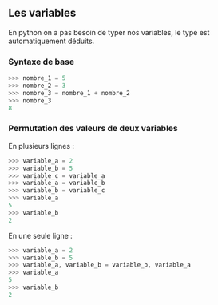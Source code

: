 ## Les variables
En python on a pas besoin de typer nos variables, le type est automatiquement déduits.

### Syntaxe de base
```python
>>> nombre_1 = 5
>>> nombre_2 = 3
>>> nombre_3 = nombre_1 + nombre_2
>>> nombre_3
8

```

### Permutation des valeurs de deux variables

En plusieurs lignes :

```python
>>> variable_a = 2
>>> variable_b = 5
>>> variable_c = variable_a
>>> variable_a = variable_b
>>> variable_b = variable_c
>>> variable_a
5
>>> variable_b
2

```

En une seule ligne :

```python
>>> variable_a = 2
>>> variable_b = 5
>>> variable_a, variable_b = variable_b, variable_a
>>> variable_a
5
>>> variable_b
2

```

